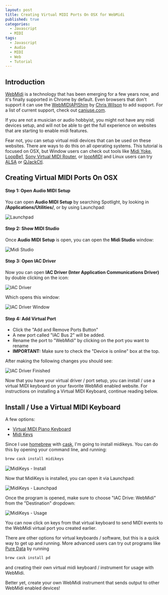 ```yaml
---
layout: post
title: Creating Virtual MIDI Ports On OSX for WebMidi
published: true
categories:
  - Javascript
  - MIDI
tags:
  - Javascript
  - Audio
  - MIDI
  - Web
  - Tutorial
---
```


## Introduction

[WebMidi](http://webaudio.github.io/web-midi-api/) is a technology that has been
emerging for a few years now, and it's finally supported in Chrome by default.
Even browsers that don't support it can use the
[WebMIDIAPIShim](https://github.com/cwilso/WebMIDIAPIShim)
by [Chris Wilson](https://github.com/cwilso/) to add support. For a list of
current support, check out [caniuse.com](http://caniuse.com/#feat=midi).

If you are not a musician or audio hobbyist, you might not have any midi
devices setup, and will not be able to get the full experience on websites that
are starting to enable midi features.

Fear not, you can setup virtual midi devices that can be used on these websites.
There are ways to do this on all operating systems. This tutorial is focused
on OSX, but Window users can check out tools like
[Midi Yoke](http://www.midiox.com/myoke.htm),
[LoopBe1](http://www.nerds.de/en/loopbe1.html),
[Sony Virtual MIDI Router](http://www.sonycreativesoftware.com/dl/dl.aspx?dwnid=77),
or [loopMIDI](http://www.tobias-erichsen.de/software/loopmidi.html)
and Linux users can try
[ALSA](http://www.alsa-project.org/main/index.php/Main_Page)
or [QJackCtl](http://qjackctl.sourceforge.net/).

## Creating Virtual MIDI Ports On OSX

#### Step 1: Open **Audio MIDI Setup**

You can open **Audio MIDI Setup** by searching Spotlight, by looking in
**/Applications/Utilities/**, or by using Launchpad:

![Launchpad](https://www.skratchdot.com/images/posts/2016/01/27/launchpad.png)

#### Step 2: Show **MIDI Studio**

Once **Audio MIDI Setup** is open, you can open the **Midi Studio** window:

![Midi Studio](https://www.skratchdot.com/images/posts/2016/01/27/midi-studio.png)

#### Step 3: Open **IAC Driver**

Now you can open **IAC Driver (Inter Application Communications Driver)** by
double clicking on the icon:

![IAC Driver](https://www.skratchdot.com/images/posts/2016/01/27/iac-driver.png)

Which opens this window:

![IAC Driver Window](https://www.skratchdot.com/images/posts/2016/01/27/iac-driver-window.png)

#### Step 4: Add Virtual Port

- Click the "Add and Remove Ports Button"
- A new port called "IAC Bus 2" will be added.
- Rename the port to "WebMidi" by clicking on the port you want to rename
- **IMPORTANT:** Make sure to check the "Device is online" box at the top.

After making the following changes you should see:

![IAC Driver Finished](https://www.skratchdot.com/images/posts/2016/01/27/iac-driver-finished.png)

Now that you have your virtual driver / port setup, you can install / use a
virtual MIDI keyboard on your favorite WebMidi enabled website. For
instructions on installing a Virtual MIDI Keyboard, continue reading below.

## Install / Use a Virtual MIDI Keyboard

A few options:

- [Virtual MIDI Piano Keyboard](http://vmpk.sourceforge.net/)
- [Midi Keys](http://www.manyetas.com/creed/midikeys.html)

Since I use [homebrew](http://brew.sh/) with [cask](http://caskroom.io/),
I'm going to install midikeys. You can do this by opening your command line,
and running:

```bash
brew cask install midikeys
```

![MidiKeys - Install](https://www.skratchdot.com/images/posts/2016/01/27/midikeys-install.png)

Now that MidiKeys is installed, you can open it via Launchpad:

![MidiKeys - Launchpad](https://www.skratchdot.com/images/posts/2016/01/27/midikeys-launchpad.png)

Once the program is opened, make sure to choose "IAC Drive: WebMidi" from the
"Destination" dropdown:

![MidiKeys - Usage](https://www.skratchdot.com/images/posts/2016/01/27/midikeys-usage.png)

You can now click on keys from that virtual keyboard to send MIDI events to the
WebMidi virtual port you created earlier.

There are other options for virtual keyboards / software, but this is a quick way
to get up and running. More advanced users can try out programs like
[Pure Data](https://puredata.info/) by running

```bash
brew cask install pd
```

and creating their own virtual midi keyboard / instrument for usage with WebMidi.

Better yet, create your own WebMidi instrument that sends output to other
WebMidi enabled devices!
